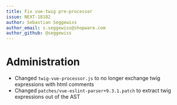 ```yaml
---
title: Fix vue-twig pre-processor
issue: NEXT-18182
author: Sebastian Seggewiss
author_email: s.seggewiss@shopware.com
author_github: @seggewiss
---
```

# Administration
* Changed `twig-vue-processor.js` to no longer exchange twig expressions with html comments
* Changed `patches/vue-eslint-parser+9.3.1.patch` to extract twig expressions out of the AST
